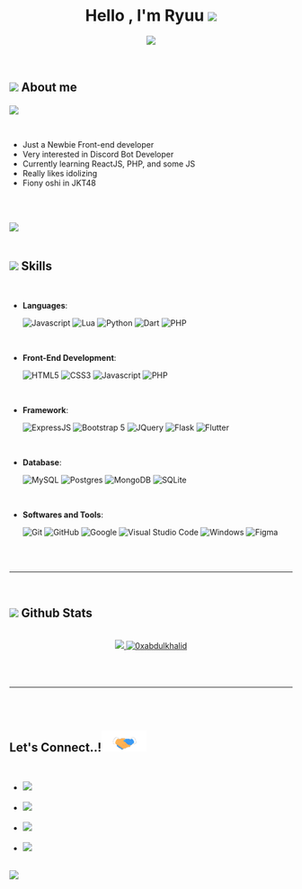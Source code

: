 
<h1 align="center"><b>Hello , I'm Ryuu </b><img src="https://media.giphy.com/media/hvRJCLFzcasrR4ia7z/giphy.gif" width="35"></h1>
<!--  -->
<p align="center">
  <a href="https://github.com/DenverCoder1/readme-typing-svg"><img src="https://readme-typing-svg.herokuapp.com?font=Time+New+Roman&color=cyan&size=25&center=true&vCenter=true&width=600&height=100&lines=Introduce+my+name+is+Ryuu..&hearts;++;I+want+to+be+Full-stack+Developer,;loved+coding+since+junior+high+school,;Still+have+to+learn+a+lot,;Like+learning+new+things..<3"></a>
</p>


<br>



	
## <picture><img src = "https://avatars.githubusercontent.com/u/140732721?v=4" width = 50px></picture> **About me**

<picture> <img align="center" src="https://media.discordapp.net/attachments/1062745637789122580/1272611343622475916/3d148cbdb78507a34fb73bf096adf5dc.png?ex=66bee6ec&is=66bd956c&hm=12cd1a615b0f5a45a4e820a686e11f17e362d6aef6d7d21e06ac54a48fc84b03&=&format=webp&quality=lossless&width=1035&height=345" width = 250px></picture>

<br>

- Just a Newbie Front-end developer
- Very interested in Discord Bot Developer
- Currently learning ReactJS, PHP, and some JS
- Really likes idolizing
- Fiony oshi in JKT48

<br><br>

<img src="https://user-images.githubusercontent.com/73097560/115834477-dbab4500-a447-11eb-908a-139a6edaec5c.gif"><br><br>

## <img src="https://media2.giphy.com/media/QssGEmpkyEOhBCb7e1/giphy.gif?cid=ecf05e47a0n3gi1bfqntqmob8g9aid1oyj2wr3ds3mg700bl&rid=giphy.gif" width ="25"><b> Skills</b>
<br>

<p align="center">

- **Languages**:
    
    ![Javascript](https://img.shields.io/badge/javascript%20-%23323330.svg?&style=for-the-badge&logo=javascript&logoColor=%23F7DF1E)
    ![Lua](https://img.shields.io/badge/lua-%232C2D72.svg?&style=for-the-badge&logo=lua&logoColor=white)
    ![Python](https://img.shields.io/badge/python%20-%2314354C.svg?&style=for-the-badge&logo=python&logoColor=white)
    ![Dart](https://img.shields.io/badge/dart-%230175C2.svg?&style=for-the-badge&logo=dart&logoColor=white)
    ![PHP](https://img.shields.io/badge/php-%23777BB4.svg?&style=for-the-badge&logo=php&logoColor=white)

<br>   
    
- **Front-End Development**:

   ![HTML5](https://img.shields.io/badge/HTML5%20-%23E34F26.svg?style=for-the-badge&logo=html5&logoColor=white)
   ![CSS3](https://img.shields.io/badge/CSS%20-%231572B6.svg?style=for-the-badge&logo=css3&logoColor=white)
   ![Javascript](https://img.shields.io/badge/Javascript%20-%23323330.svg?&style=for-the-badge&logo=javascript&logoColor=%23F7DF1E)
   ![PHP](https://img.shields.io/badge/PHP-%23777BB4.svg?&style=for-the-badge&logo=php&logoColor=white)

<br>

- **Framework**:

    ![ExpressJS](https://img.shields.io/badge/express.js%20-%23404d59.svg?&style=for-the-badge)
    ![Bootstrap 5](https://img.shields.io/badge/Bootstrap5%20-%23563D7C.svg?&style=for-the-badge&logo=bootstrap&logoColor=white)
    ![JQuery](https://img.shields.io/badge/jquery%20-%230769AD.svg?&style=for-the-badge&logo=jquery&logoColor=white)
    ![Flask](https://img.shields.io/badge/flask%20-%23000.svg?&style=for-the-badge&logo=flask&logoColor=white)
    ![Flutter](https://img.shields.io/badge/Flutter%20-%2302569B.svg?&style=for-the-badge&logo=Flutter&logoColor=white)
    
<br>

- **Database**:

    ![MySQL](https://img.shields.io/badge/mysql-%2300f.svg?&style=for-the-badge&logo=mysql&logoColor=white)
    ![Postgres](https://img.shields.io/badge/postgres-%23316192.svg?&style=for-the-badge&logo=postgresql&logoColor=white)
    ![MongoDB](https://img.shields.io/badge/MongoDB-%234ea94b.svg?&style=for-the-badge&logo=mongodb&logoColor=white)
    ![SQLite](https://img.shields.io/badge/sqlite-%2307405e.svg?&style=for-the-badge&logo=sqlite&logoColor=white)
    
<br>

- **Softwares and Tools**:

    ![Git](https://img.shields.io/badge/git-%23F05033.svg?style=for-the-badge&logo=git&logoColor=white)
    ![GitHub](https://img.shields.io/badge/github-%23121011.svg?style=for-the-badge&logo=github&logoColor=white)
    ![Google](https://img.shields.io/badge/google-%234285F4.svg?style=for-the-badge&logo=google&logoColor=white)
    ![Visual Studio Code](https://img.shields.io/badge/Visual%20Studio%20Code-0078d7.svg?style=for-the-badge&logo=visual-studio-code&logoColor=white)
    ![Windows](https://img.shields.io/badge/Windows-FCC624?style=for-the-badge&logo=windows&logoColor=blue) 
    ![Figma](https://img.shields.io/badge/figma%20-%23F24E1E.svg?&style=for-the-badge&logo=figma&logoColor=white) 


</p>

<br>
<br>

-----

<br>


## <img src="https://media.giphy.com/media/iY8CRBdQXODJSCERIr/giphy.gif" width="35"><b> Github Stats </b>
<br>

<div align="center">

<a href="https://github.com/0xabdulkhalid/">
  <img src="https://github-readme-stats.vercel.app/api?username=Ryuu4K&include_all_commits=true&count_private=true&show_icons=true&line_height=20&title_color=7A7ADB&icon_color=2234AE&text_color=D3D3D3&bg_color=0,000000,130F40" width="450"/>
  <img src="https://github-readme-stats.vercel.app/api/top-langs?username=Ryuu4K&show_icons=true&locale=en&layout=compact&line_height=20&title_color=7A7ADB&icon_color=2234AE&text_color=D3D3D3&bg_color=0,000000,130F40" width="375"  alt="0xabdulkhalid"/>

</a>
</div>

<br>
<br>
<br>

-----

<br>
<br>

## <b> Let's Connect..!</b><img src="https://github.com/0xAbdulKhalid/0xAbdulKhalid/raw/main/assets/mdImages/handshake.gif" width ="80">
<br>
<div align='left'>

<ul>

<li>
<a href="https://x.com/_Ryuu48" target="_blank">
<img src="https://img.shields.io/badge/_Ryuu48%20-%231DA1F2.svg?&style=for-the-badge&logo=X&logoColor=white"/>
</a>
</li>

<br>

<li>
<a href="https://www.tiktok.com/@_ryuu48" target="_blank">
<img src="https://img.shields.io/badge/_ryuu48%20-%23000000.svg?&style=for-the-badge&logo=TikTok&logoColor=white"/>
</a>
</li>

<br>

<li>
<a href="https://www.instagram.com/_ryuu48" target="_blank">
<img src="https://img.shields.io/badge/_ryuu48%20-%23E4405F.svg?&style=for-the-badge&logo=Instagram&logoColor=white"/>
</a>
</li>

<br>

<li>
<a href="https://www.youtube.com/channel/UCNR9xsq6Vea2zWU6mJqOM7g" target="_blank">
<img src="https://img.shields.io/badge/Ryuu4K%20-%23FF0000.svg?&style=for-the-badge&logo=YouTube&logoColor=white"/>
</a>
</li>
	
</ul>
</div>

<br>
<img src="https://user-images.githubusercontent.com/73097560/115834477-dbab4500-a447-11eb-908a-139a6edaec5c.gif">
<br>
<br>
<br>

</div>
<br>
<br>
<br>
<br>
